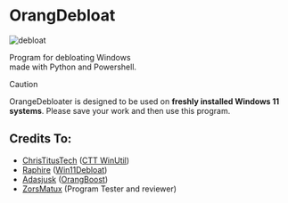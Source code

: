 # OrangDebloat

![debloat](https://github.com/user-attachments/assets/48cfa0c0-5604-460e-b73a-b985267efeef)

Program for debloating Windows<br>
made with Python and Powershell.
> [!CAUTION]
> OrangeDebloater is designed to be used on **freshly installed Windows 11 systems**. Please save your work and then use this program.

## Credits To:
- [ChrisTitusTech](https://github.com/christitustech) ([CTT WinUtil](https://github.com/christitustech/winutil))
- [Raphire](https://github.com/Raphire) ([Win11Debloat](https://github.com/Raphire/Win11Debloat))
- [Adasjusk](https://github.com/adasjusk) ([OrangBoost](https://github.com/InterJavas-Projects/OrangBooster))
- [ZorsMatux](https://github.com/ZorsMatux) (Program Tester and reviewer)
